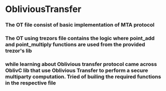 # ObliviousTransfer

### The OT file consist of basic implementation of MTA protocol 

### The OT using trezors file contains the logic where point_add and point_multiply functions are used from the provided trezor's lib

### while learning about Oblivious transfer protocol came across OblivC lib that use Oblivious Transfer to perform a secure multiparty computation. Tried of builing the required functions in the respective file
